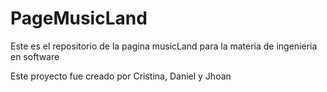 # PageMusicLand
Este es el repositorio de la pagina musicLand para la materia de ingenieria en software

Este proyecto fue creado por Cristina, Daniel y Jhoan

